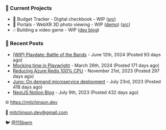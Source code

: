 ### 📌 Current Projects
- 💸 Budget Tracker - Digital checkbook - WIP ([src](https://github.com/bmitchinson/budget-entry))
- 📸 Portals - WebXR 3D photo viewing - WIP ([demo](https://portals.mitchinson.dev/)) ([src](https://github.com/bmitchinson/vr-jpg-viewer-webxr))
- 🎶 Building a video game - WIP ([dev blog](https://blog.mitchinson.dev/playdate-dev-one))

### 📝 Recent Posts

- [(WIP) Playdate: Battle of the Bands](https://blog.mitchinson.dev/playdate-dev-one) - June 12th, 2024 (Posted 93 days ago)
- [Mocking time in Playwright](https://blog.mitchinson.dev/playwright-mock-time) - March 26th, 2024 (Posted 171 days ago)
- [Reducing Azure Redis 100% CPU](https://blog.mitchinson.dev/redis-cpu) - November 21st, 2023 (Posted 297 days ago)
- [Juno: On demand microservice deployment](https://blog.mitchinson.dev/juno) - July 23rd, 2023 (Posted 418 days ago)
- [NextJS Notion Blog](https://blog.mitchinson.dev/blog-2023) - July 9th, 2023 (Posted 432 days ago)

🌐 https://mitchinson.dev

💌 mitchinson.dev@gmail.com

🐦 [@115bwm](https://twitter.com/115bwm)